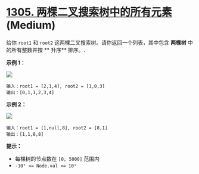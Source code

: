 # [1305. 两棵二叉搜索树中的所有元素][link] (Medium)

[link]: https://leetcode.cn/problems/all-elements-in-two-binary-search-trees/

给你 `root1` 和 `root2` 这两棵二叉搜索树。请你返回一个列表，其中包含 **两棵树** 中的所有整数并按 **
升序** 排序。.

**示例 1：**

![](https://assets.leetcode-cn.com/aliyun-lc-upload/uploads/2019/12/29/q2-e1.png)

```
输入：root1 = [2,1,4], root2 = [1,0,3]
输出：[0,1,1,2,3,4]
```

**示例 2：**

![](https://assets.leetcode-cn.com/aliyun-lc-upload/uploads/2019/12/29/q2-e5-.png)

```
输入：root1 = [1,null,8], root2 = [8,1]
输出：[1,1,8,8]
```

**提示：**

- 每棵树的节点数在 `[0, 5000]` 范围内
- `-10⁵ <= Node.val <= 10⁵`
